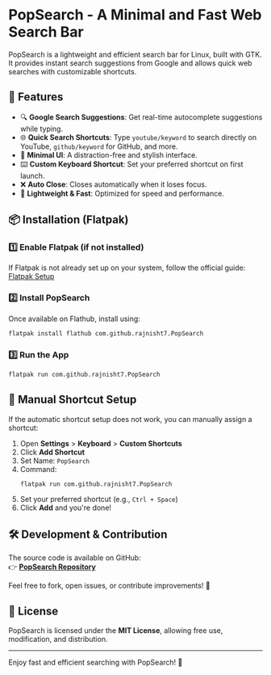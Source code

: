 # PopSearch - A Minimal and Fast Web Search Bar

PopSearch is a lightweight and efficient search bar for Linux, built with GTK. It provides instant search suggestions from Google and allows quick web searches with customizable shortcuts.

## 🚀 Features
- 🔍 **Google Search Suggestions**: Get real-time autocomplete suggestions while typing.
- 🌐 **Quick Search Shortcuts**: Type `youtube/keyword` to search directly on YouTube, `github/keyword` for GitHub, and more.
- 🎨 **Minimal UI**: A distraction-free and stylish interface.
- ⌨️ **Custom Keyboard Shortcut**: Set your preferred shortcut on first launch.
- ❌ **Auto Close**: Closes automatically when it loses focus.
- 🔗 **Lightweight & Fast**: Optimized for speed and performance.

## 📦 Installation (Flatpak)

### 1️⃣ **Enable Flatpak (if not installed)**
If Flatpak is not already set up on your system, follow the official guide:
[Flatpak Setup](https://flatpak.org/setup/)

### 2️⃣ **Install PopSearch**
Once available on Flathub, install using:
```sh
flatpak install flathub com.github.rajnisht7.PopSearch
```

### 3️⃣ **Run the App**
```sh
flatpak run com.github.rajnisht7.PopSearch
```

## 🔧 Manual Shortcut Setup
If the automatic shortcut setup does not work, you can manually assign a shortcut:

1. Open **Settings** > **Keyboard** > **Custom Shortcuts**
2. Click **Add Shortcut**
3. Set Name: `PopSearch`
4. Command: 
   ```sh
   flatpak run com.github.rajnisht7.PopSearch
   ```
5. Set your preferred shortcut (e.g., `Ctrl + Space`)
6. Click **Add** and you're done!

## 🛠 Development & Contribution

The source code is available on GitHub:  
👉 **[PopSearch Repository](https://github.com/rajnisht7/PopSearch)**

Feel free to fork, open issues, or contribute improvements! 🎉

## 📜 License
PopSearch is licensed under the **MIT License**, allowing free use, modification, and distribution.

---
Enjoy fast and efficient searching with PopSearch! 🚀

